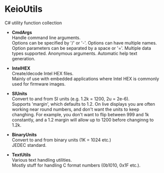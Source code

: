 # KeioUtils
C# utility function collection

* __CmdArgs__  
  Handle command line arguments.  
  Options can be specified by '/' or '-'. Options can have multiple names. Option parameters can be separated by a space or '='. Multiple data types supported. Anonymous arguments. Automatic help text generation.

* __IntelHEX__  
  Create/decode Intel HEX files.  
  Mainly of use with embedded applications where Intel HEX is commonly used for firmware images.

* __SIUnits__  
  Convert to and from SI units (e.g. 1.2k = 1200, 2u = 2e-6).  
  Supports 'margin', which defaults to 1.2. On live displays you are often working near round numbers, and don't want the units to keep changhing. For example, you don't want to flip between 999 and 1k constantly, and a 1.2 margin will allow up to 1200 before changinng to 1.2k.

* __BinaryUnits__  
  Convert to and from binary units (1K = 1024 etc.)  
  JEDEC standard.

* __TextUtils__  
  Various text handling utilities.  
  Mostly stuff for handling C format numbers (0b1010, 0x1F etc.).
